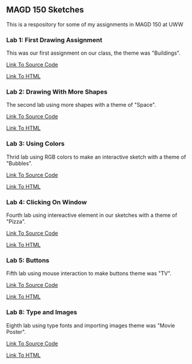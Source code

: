 ## MAGD 150 Sketches

This is a respository for some of my assignments in MAGD 150 at UWW

### Lab 1: First Drawing Assignment

This was our first assignment on our class, the theme was "Buildings".

[Link To Source Code](https://github.com/UnatMar/MAGD-150-Assignments/blob/gh-pages/f20magd150lab01_unate/f20magd150lab01_unate.js)

[Link To HTML](https://github.com/UnatMar/MAGD-150-Assignments/blob/gh-pages/f20magd150lab03_unate/f20magd150lab03_unate.html)

### Lab 2: Drawing With More Shapes

The second lab using more shapes with a theme of "Space".

[Link To Source Code](https://github.com/UnatMar/MAGD-150-Assignments/blob/gh-pages/f20magd150lab02_unate/f20magd150lab02_unate.js)

[Link To HTML](https://github.com/UnatMar/MAGD-150-Assignments/blob/gh-pages/f20magd150lab02_unate/f20magd150lab02_unate.html)

### Lab 3: Using Colors

Thrid lab using RGB colors to make an interactive sketch with a theme of "Bubbles".

[Link To Source Code](https://github.com/UnatMar/MAGD-150-Assignments/blob/gh-pages/f20magd150lab03_unate/f20magd150lab03_unate.js)

[Link To HTML](https://github.com/UnatMar/MAGD-150-Assignments/blob/gh-pages/f20magd150lab03_unate/f20magd150lab03_unate.html)

### Lab 4: Clicking On Window

Fourth lab using intereactive element in our sketches with a theme of "Pizza".

[Link To Source Code](https://github.com/UnatMar/MAGD-150-Assignments/blob/gh-pages/f20magd150lab04_unate/f20magd150lab04_unate.js)

[Link To HTML](https://github.com/UnatMar/MAGD-150-Assignments/blob/gh-pages/f20magd150lab04_unate/f20magd150lab04_unate.html)

### Lab 5: Buttons

Fifth lab using mouse interaction to make buttons theme was "TV".

[Link To Source Code](https://github.com/UnatMar/MAGD-150-Assignments/blob/gh-pages/f20magd150lab05_unate/f20magd150lab05_unate.js)

[Link To HTML](https://github.com/UnatMar/MAGD-150-Assignments/blob/gh-pages/f20magd150lab05_unate/f20magd150lab05_unate.html)

### Lab 8: Type and Images

Eighth lab using type fonts and importing images theme was "Movie Poster".

[Link To Source Code](https://github.com/UnatMar/MAGD-150-Assignments/blob/gh-pages/f20magd150lab08_unate/sketch.js)

[Link To HTML](https://github.com/UnatMar/MAGD-150-Assignments/blob/gh-pages/f20magd150lab08_unate/index.html)



